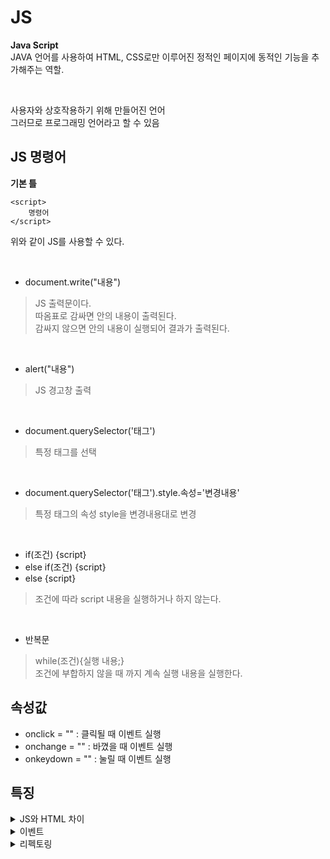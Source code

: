 # JS

__Java Script__   
JAVA 언어를 사용하여 HTML, CSS로만 이루어진 정적인 페이지에 동적인 기능을 추가해주는 역할.

<br>

사용자와 상호작용하기 위해 만들어진 언어  
그러므로 프로그래밍 언어라고 할 수 있음

## JS 명령어

__기본 틀__

```
<script>  
    명령어  
</script>  
```

위와 같이 JS를 사용할 수 있다.

<br>

- document.write("내용") 
> JS 출력문이다.  
> 따옴표로 감싸면 안의 내용이 출력된다.  
> 감싸지 않으면 안의 내용이 실행되어 결과가 출력된다.  

<br>

- alert("내용")
> JS 경고창 출력

<br>

- document.querySelector('태그')
> 특정 태그를 선택

<br>

- document.querySelector('태그').style.속성='변경내용'
> 특정 태그의 속성 style을 변경내용대로 변경

<br>

- if(조건) {script}
- else if(조건) {script}
- else {script}
> 조건에 따라 script 내용을 실행하거나 하지 않는다.

<br>

- 반복문
> while(조건){실행 내용;}  
> 조건에 부합하지 않을 때 까지 계속 실행 내용을 실행한다.

## 속성값

- onclick = "" : 클릭될 때 이벤트 실행
- onchange = "" : 바꼈을 때 이벤트 실행
- onkeydown = "" : 눌릴 때 이벤트 실행

## 특징

<details>
<summary>JS와 HTML 차이</summary>

- HTML은 정적(static)
- JS는 동적(dynamic)

```
<html>
<script>
    documnet.write(1+1)
</script>
1+1
<html>
```

결과

```
2
1+1
```

위와 같이 HTML과 다르게 JS는 동적으로 실행된다는 특징이 있다.

</details>

<details>
<summary>이벤트</summary>
브라우저는 이벤트를 감지하고 알려줄 수 있음.<br>
이를 통해 사용자와 웹페이지가 상호 작용이 가능하도록 함.
<br><br>
다양한 event handler와 event type을 통해 여러가지 동작으로 상호작용 할 수 있음
</details>

<details>
<summary>리펙토링</summary>
중복되거나 자기 자신을 가르키는 긴 문장을 짧게 고쳐 보기 쉽게 만드는 과정<br><br>

- this : 자기 자신을 가르키는 syntex

```
ex) var target = document.querySelector('body');
위와 같이 함으로써 body를 가르키는 긴 문장을 target 하나로 대체할 수 있음.
```
</details>